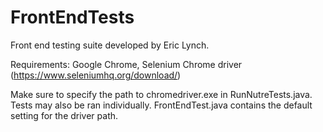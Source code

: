 # FrontEndTests

Front end testing suite developed by Eric Lynch.

Requirements:
Google Chrome,
Selenium Chrome driver (https://www.seleniumhq.org/download/)

Make sure to specify the path to chromedriver.exe in RunNutreTests.java. 
Tests may also be ran individually. FrontEndTest.java contains the default setting for the driver path.
